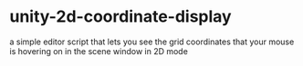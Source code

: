 # unity-2d-coordinate-display
a simple editor script that lets you see the grid coordinates that your mouse is hovering on in the scene window in 2D mode
